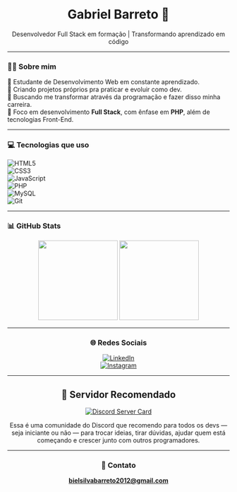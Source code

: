 <h1 align="center">Gabriel Barreto 🚀</h1>
<p align="center">Desenvolvedor Full Stack em formação | Transformando aprendizado em código</p>

---

### 👨‍💻 Sobre mim

📘 Estudante de Desenvolvimento Web em constante aprendizado.  
🚀 Criando projetos próprios pra praticar e evoluir como dev.  
🎯 Buscando me transformar através da programação e fazer disso minha carreira.  
🧩 Foco em desenvolvimento **Full Stack**, com ênfase em **PHP**, além de tecnologias Front-End.

---

### 💻 Tecnologias que uso

![HTML5](https://img.shields.io/badge/HTML5-E34F26?style=for-the-badge&logo=html5&logoColor=white) <br>
![CSS3](https://img.shields.io/badge/CSS3-1572B6?style=for-the-badge&logo=css3&logoColor=white) <br>
![JavaScript](https://img.shields.io/badge/JavaScript-F7DF1E?style=for-the-badge&logo=javascript&logoColor=black) <br>
![PHP](https://img.shields.io/badge/PHP-777BB4?style=for-the-badge&logo=php&logoColor=white) <br>
![MySQL](https://img.shields.io/badge/MySQL-4479A1?style=for-the-badge&logo=mysql&logoColor=white) <br>
![Git](https://img.shields.io/badge/Git-F05032?style=for-the-badge&logo=git&logoColor=white) <br>

---

### 📊 GitHub Stats

<div align="center">
  <img height="180em" src="https://github-readme-stats.vercel.app/api?username=Gabriel-Devweb&show_icons=true&theme=radical" />
  <img height="180em" src="https://github-readme-stats.vercel.app/api/top-langs/?username=Gabriel-Devweb&layout=compact&langs_count=7&theme=radical"/>

---

### 🌐 Redes Sociais

[![LinkedIn](https://img.shields.io/badge/LinkedIn-0A66C2?style=for-the-badge&logo=linkedin&logoColor=white)](https://www.linkedin.com/in/gabrieldevweb)  
[![Instagram](https://img.shields.io/badge/Instagram-E4405F?style=for-the-badge&logo=instagram&logoColor=white)](https://instagram.com/gb_barrto)

---

## 👥 Servidor Recomendado

[![Discord Server Card](https://cardzera.audibert.dev/api/1112920281367973900?t={timestamp})](https://discord.gg/servidordosprogramadores)

Essa é uma comunidade do Discord que recomendo para todos os devs — seja iniciante ou não — para trocar ideias, tirar dúvidas, ajudar quem está começando e crescer junto com outros programadores.

---

### 📩 Contato

**bielsilvabarreto2012@gmail.com**
